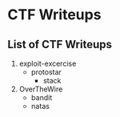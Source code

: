 # CTF Writeups

## List of CTF Writeups

1. exploit-excercise
   - protostar
     - stack
2. OverTheWire
   - bandit
   - natas
